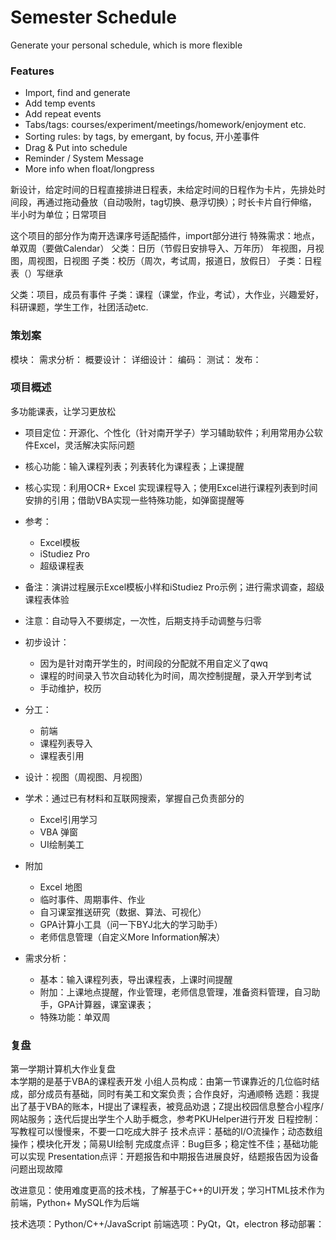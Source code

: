 # Semester Schedule
Generate your personal schedule, which is more flexible

### Features
- Import, find and generate
- Add temp events
- Add repeat events
- Tabs/tags: courses/experiment/meetings/homework/enjoyment etc.
- Sorting rules: by tags, by emergant, by focus, 开小差事件
- Drag & Put into schedule
- Reminder / System Message
- More info when float/longpress

新设计，给定时间的日程直接排进日程表，未给定时间的日程作为卡片，先排处时间段，再通过拖动叠放（自动吸附，tag切换、悬浮切换）；时长卡片自行伸缩，半小时为单位；日常项目

这个项目的部分作为南开选课序号适配插件，import部分进行
特殊需求：地点，单双周（要做Calendar）
父类：日历（节假日安排导入、万年历）
    年视图，月视图，周视图，日视图
子类：校历（周次，考试周，报道日，放假日）
子类：日程表（）写继承  

父类：项目，成员有事件
子类：课程（课堂，作业，考试），大作业，兴趣爱好，科研课题，学生工作，社团活动etc.

### 策划案
模块：
需求分析：
概要设计：
详细设计：
编码：
测试：
发布：

### 项目概述
多功能课表，让学习更放松

- 项目定位：开源化、个性化（针对南开学子）学习辅助软件；利用常用办公软件Excel，灵活解决实际问题
- 核心功能：输入课程列表；列表转化为课程表；上课提醒
- 核心实现：利用OCR+ Excel 实现课程导入；使用Excel进行课程列表到时间安排的引用；借助VBA实现一些特殊功能，如弹窗提醒等

- 参考：
    - Excel模板
    - iStudiez Pro
    - 超级课程表
- 备注：演讲过程展示Excel模板小样和iStudiez Pro示例；进行需求调查，超级课程表体验
- 注意：自动导入不要绑定，一次性，后期支持手动调整与归零
- 初步设计：
    - 因为是针对南开学生的，时间段的分配就不用自定义了qwq
    - 课程的时间录入节次自动转化为时间，周次控制提醒，录入开学到考试
    - 手动维护，校历
- 分工：
    - 前端
    - 课程列表导入
    - 课程表引用
- 设计：视图（周视图、月视图）
- 学术：通过已有材料和互联网搜索，掌握自己负责部分的
    - Excel引用学习
    - VBA 弹窗
    - UI绘制美工
- 附加
    - Excel 地图
    - 临时事件、周期事件、作业
    - 自习课室推送研究（数据、算法、可视化）
    - GPA计算小工具（问一下BYJ北大的学习助手）
    - 老师信息管理（自定义More Information解决）
- 需求分析：
    - 基本：输入课程列表，导出课程表，上课时间提醒
    - 附加：上课地点提醒，作业管理，老师信息管理，准备资料管理，自习助手，GPA计算器，课室课表；
    - 特殊功能：单双周

### 复盘
第一学期计算机大作业复盘  
	本学期的是基于VBA的课程表开发
	小组人员构成：由第一节课靠近的几位临时结成，部分成员有基础，同时有美工和文案负责；合作良好，沟通顺畅
	选题：我提出了基于VBA的账本，H提出了课程表，被竞品劝退；Z提出校园信息整合小程序/网站服务；迭代后提出学生个人助手概念，参考PKUHelper进行开发
	日程控制：写教程可以慢慢来，不要一口吃成大胖子
	技术点评：基础的I/O流操作；动态数组操作；模块化开发；简易UI绘制
	完成度点评：Bug巨多；稳定性不佳；基础功能可以实现
	Presentation点评：开题报告和中期报告进展良好，结题报告因为设备问题出现故障
	
改进意见：使用难度更高的技术栈，了解基于C++的UI开发；学习HTML技术作为前端，Python+ MySQL作为后端  

技术选项：Python/C++/JavaScript
前端选项：PyQt，Qt，electron
移动部署：
